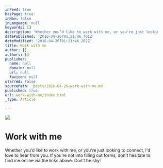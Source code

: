 ```yaml
---
inFeed: true
hasPage: true
inNav: false
inLanguage: null
keywords: []
description: 'Whether you’d like to work with me, or you’re just looking to connect, I’d love to hear from you. If you’re not into filling out forms, don’t hesitate to find me online via the links above. Don’t be shy!'
datePublished: '2016-04-26T01:21:46.761Z'
dateModified: '2016-04-26T01:21:46.262Z'
title: Work with me
author: []
authors: []
publisher:
  name: null
  domain: null
  url: null
  favicon: null
starred: false
sourcePath: _posts/2016-04-26-work-with-me.md
published: true
url: work-with-me/index.html
_type: Article

---
```

![](https://the-grid-user-content.s3-us-west-2.amazonaws.com/941d56aa-542f-470e-9afb-44a933563e74.png)

# Work with me

Whether you'd like to work with me, or you're just looking to connect, I'd love to hear from you. If you're not into filling out forms, don't hesitate to find me online via the links above. Don't be shy!